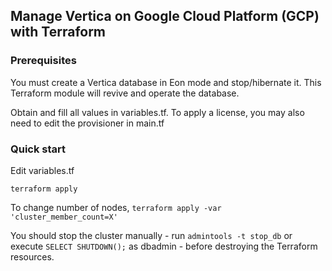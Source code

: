 ## Manage Vertica on Google Cloud Platform (GCP) with Terraform

### Prerequisites

You must create a Vertica database in Eon mode and stop/hibernate it.  This Terraform module will revive and operate the database.

Obtain and fill all values in variables.tf.  To apply a license, you may also need to edit the provisioner in main.tf

### Quick start

Edit variables.tf

`terraform apply`

To change number of nodes, `terraform apply -var 'cluster_member_count=X'`

You should stop the cluster manually - run `admintools -t stop_db` or execute `SELECT SHUTDOWN();` as dbadmin - before destroying the Terraform resources.

